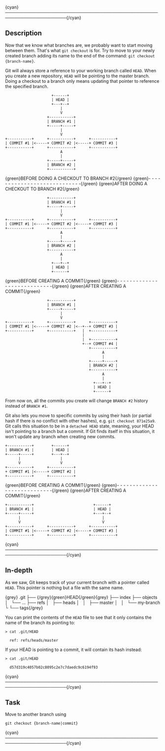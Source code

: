 {cyan}──────────────────────────────────────────────────────────────────────{/cyan}

## Description

Now that we know what branches are, we probably want to start moving between them. That's what `git checkout` is for. Try to move to your newly created branch adding its name to the end of the command: `git checkout {branch-name}`.

Git will always store a reference to your working branch called `HEAD`. When you create a new repository, `HEAD` will be pointing to the master branch. Doing a checkout to a branch only means updating that pointer to reference the specified branch.

```
                     +------+
                     | HEAD |
                     +---+--+
                         |
                         V
                   +-----------+
                   | BRANCH #1 |
                   +-----+-----+
                         |
                         V
+-----------+      +-----------+      +-----------+
| COMMIT #1 |<-----+ COMMIT #2 |<-----+ COMMIT #3 |
+-----------+      +-----------+      +-----------+
                         A
                         |
                   +-----+-----+
                   | BRANCH #2 |
                   +-----------+
```
{green}BEFORE DOING A CHECKOUT TO BRANCH #2{/green}
{green}- - - - - - - - - - - - - - - - - - - - - - - - - - - -{/green}
{green}AFTER DOING A CHECKOUT TO BRANCH #2{/green}
```
                   +-----------+
                   | BRANCH #1 |
                   +-----+-----+
                         |
                         V
+-----------+      +-----------+      +-----------+
| COMMIT #1 |<-----+ COMMIT #2 |<-----+ COMMIT #3 |
+-----------+      +-----------+      +-----------+
                         A
                         |
                   +-----+-----+
                   | BRANCH #2 |
                   +-----------+
                         A
                         |
                     +---+--+
                     | HEAD |
                     +------+
```
{green}BEFORE CREATING A COMMIT{/green}
{green}- - - - - - - - - - - - - - - - - - - - - - - - - - - -{/green}
{green}AFTER CREATING A COMMIT{/green}
```
                   +-----------+
                   | BRANCH #1 |
                   +-----+-----+
                         |
                         V
+-----------+      +-----------+      +-----------+
| COMMIT #1 |<-----+ COMMIT #2 |<--+--+ COMMIT #3 |
+-----------+      +-----------+   |  +-----------+
                                   |        
                                   |  +-----------+
                                   +--+ COMMIT #4 |
                                      +-----------+
                                            A
                                            |
                                      +-----+-----+
                                      | BRANCH #2 |
                                      +-----------+
                                            A
                                            |
                                        +---+--+
                                        | HEAD |
                                        +------+
```

From now on, all the commits you create will change `BRANCH #2` history instead of `BRANCH #1`.

Git also lets you move to specific commits by using their hash (or partial hash if there is no conflict with other hashes), e.g. `git checkout 871e25a9`. Git calls this situation to be in a `detached HEAD` state, meaning, your HEAD isn't pointing to a branch but a commit. If Git finds itself in this situation, it won't update any branch when creating new commits.

```
+-----------+        +------+
| BRANCH #1 |        | HEAD |
+-----+-----+        +---+--+
      |                  |
      V                  V
+-----------+      +-----------+
+ COMMIT #1 |<-----+ COMMIT #2 |
+-----------+      +-----------+
```
{green}BEFORE CREATING A COMMIT{/green}
{green}- - - - - - - - - - - - - - - - - - - - - - - - - - - -{/green}
{green}AFTER CREATING A COMMIT{/green}
```
+-----------+                           +------+
| BRANCH #1 |                           | HEAD |
+-----+-----+                           +---+--+
      |                                     |
      V                                     V
+-----------+      +-----------+      +-----------+
| COMMIT #1 |<-----+ COMMIT #2 |<-----+ COMMIT #3 |
+-----------+      +-----------+      +-----------+
```

{cyan}──────────────────────────────────────────────────────────────────────{/cyan}

## In-depth

As we saw, Git keeps track of your current branch with a pointer called `HEAD`. This pointer is nothing but a file with the same name.

{grey}
.git
├── {/grey}{green}HEAD{/green}{grey}
├── index
├── objects
│   └── …
├── refs
│   ├── heads
│   │   ├── master
│   │   └── my-branch
└   └── tags{/grey}

You can print the contents of the `HEAD` file to see that it only contains the name of the branch its pointing to:

```
> cat .git/HEAD

  ref: refs/heads/master
```

If your HEAD is pointing to a commit, it will contain its hash instead:
```
> cat .git/HEAD

  d57d319c4057b02c8095c2e7c7daedc9c6194f93
```

{cyan}──────────────────────────────────────────────────────────────────────{/cyan}

## Task

Move to another branch using
```
git checkout {branch-name|commit}
```

{cyan}──────────────────────────────────────────────────────────────────────{/cyan}
